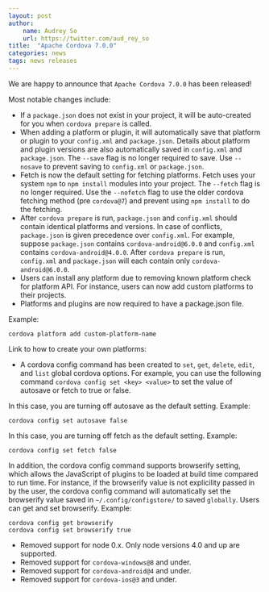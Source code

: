 ```yaml
---
layout: post
author:
    name: Audrey So
    url: https://twitter.com/aud_rey_so
title:  "Apache Cordova 7.0.0"
categories: news
tags: news releases
---
```


We are happy to announce that `Apache Cordova 7.0.0` has been released!

Most notable changes include:
* If a `package.json` does not exist in your project, it will be auto-created for you when `cordova prepare` is called.
* When adding a platform or plugin, it will automatically save that platform or plugin to your `config.xml` and `package.json`. Details about platform and plugin versions are also automatically saved in `config.xml` and `package.json`. The `--save` flag is no longer required to save. Use `--nosave` to prevent saving to `config.xml` or `package.json`.
* Fetch is now the default setting for fetching platforms. Fetch uses your system `npm` to `npm install` modules into your project. The `--fetch` flag is no longer required. Use the `--nofetch` flag to use the older cordova fetching method (pre `cordova@7`) and prevent using `npm install` to do the fetching.
* After `cordova prepare` is run, `package.json` and `config.xml` should contain identical platforms and versions.  In case of conflicts, `package.json` is given precedence over `config.xml`. For example, suppose `package.json` contains `cordova-android@6.0.0` and `config.xml` contains `cordova-android@4.0.0`. After `cordova prepare` is run, `config.xml` and `package.json` will each contain only `cordova-android@6.0.0`.
* Users can install any platform due to removing known platform check for platform API. For instance, users can now add custom platforms to their projects.
* Platforms and plugins are now required to have a package.json file.

Example: 

	cordova platform add custom-platform-name

Link to how to create your own platforms:

* A cordova config command has been created to `set`, `get`, `delete`, `edit`, and `list` global cordova options. For example, you can use the following command `cordova config set <key> <value>` to set the value of autosave or fetch to true or false. 

In this case, you are turning off autosave as the default setting. Example: 

	cordova config set autosave false

In this case, you are turning off fetch as the default setting. Example:

	cordova config set fetch false

In addition, the cordova config command supports browserify setting, which allows the JavaScript of plugins to be loaded at build time compared to run time. For instance, if the browserify value is not explicility passed in by the user, the cordova config command will automatically set the browserify value saved in `~/.config/configstore/` to saved `globally`. Users can get and set browserify. Example:
	
	cordova config get browserify
	cordova config set browserify true

* Removed support for node 0.x. Only node versions 4.0 and up are supported.
* Removed support for `cordova-windows@8` and under.
* Removed support for `cordova-android@4` and under.
* Removed support for `cordova-ios@3` and under.
 